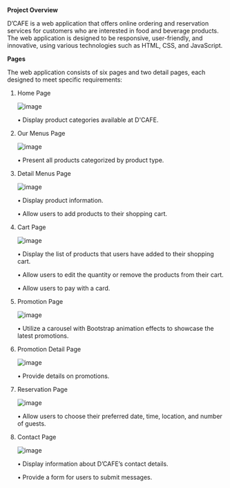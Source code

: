 **Project Overview**

D’CAFE is a web application that offers online ordering and reservation services for customers who are interested in food and beverage products. The web application is designed to be responsive, user-friendly, and innovative, using various technologies such as HTML, CSS, and JavaScript.

**Pages**

The web application consists of six pages and two detail pages, each designed to meet specific requirements:

1. Home Page

    ![image](https://i.imgur.com/QJUo3qY.png)

    • Display product categories available at D'CAFE.
   
2. Our Menus Page

    ![image](https://i.imgur.com/WSjKseL.png)

    • Present all products categorized by product type.

3. Detail Menus Page

    ![image](https://i.imgur.com/MMgRnck.png)

    • Display product information.
   
    • Allow users to add products to their shopping cart.
   
4. Cart Page

    ![image](https://i.imgur.com/62CKLhN.png)

    • Display the list of products that users have added to their shopping cart.

    • Allow users to edit the quantity or remove the products from their cart.
   
    • Allow users to pay with a card.
   
5. Promotion Page

    ![image](https://i.imgur.com/Q99OdTJ.png)

    • Utilize a carousel with Bootstrap animation effects to showcase the latest promotions.

6. Promotion Detail Page

    ![image](https://i.imgur.com/MLPS8io.png)

    • Provide details on promotions.

7. Reservation Page

    ![image](https://i.imgur.com/9C48zM2.png)

    • Allow users to choose their preferred date, time, location, and number of guests.

8. Contact Page

    ![image](https://i.imgur.com/OIBp284.png)

    • Display information about D’CAFE’s contact details.

    • Provide a form for users to submit messages.
